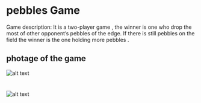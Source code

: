 # pebbles Game

Game description:
It is a two-player game , the winner is one who drop the most of other opponent’s pebbles of the edge.
If there is still pebbles on the field the winner is the one holding more pebbles .


## photage of the game

![alt text](https://github.com/aliKatlabi/pebblesGame/blob/master/Pgame.gif)

#
#
#
#
![alt text](https://github.com/aliKatlabi/pebblesGame/blob/master/PG.gif)
